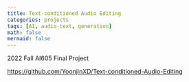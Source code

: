 ```yaml
---
title: Text-conditioned Audio Editing
categories: projects
tags: [AI, audio-text, generation]
math: false
mermaid: false
---
```


2022 Fall AI605 Final Project

https://github.com/YoonjinXD/Text-conditioned-Audio-Editing


